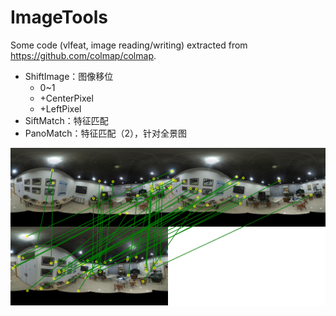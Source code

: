 # ImageTools

Some code (vlfeat, image reading/writing) extracted from <https://github.com/colmap/colmap>.

-   ShiftImage：图像移位
    -   0~1
    -   +CenterPixel
    -   +LeftPixel
-   SiftMatch：特征匹配
-   PanoMatch：特征匹配（2），针对全景图

![](02_Matches.png)
